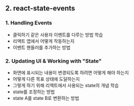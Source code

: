 ## 2. react-state-events

### 1. Handling Events

- 클릭하기 같은 사용자 이벤트를 다루는 방법 학습
- 리액트 앱에서 어떻게 작동하는지
- 이벤트 핸들러를 추가하는 방법

### 2. Updating UI & Working with "State"

- 화면에 표시되는 내용이 변경되도록 하려면 어떻게 해야 하는지
- 어떻게 다른 목표 상태에 도달하는지
- 그렇게 하기 위해 리액트에서 사용되는 state의 개념 학습
- state를 조정하는 방법
- state A를 state B로 변환하는 방법
